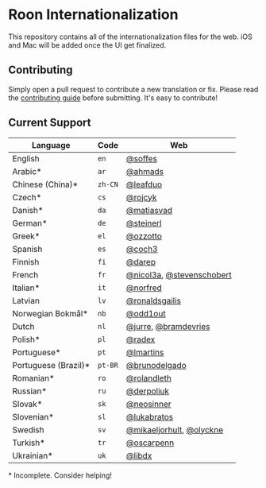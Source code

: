 # Roon Internationalization

This repository contains all of the internationalization files for the web. iOS and Mac will be added once the UI get finalized.


## Contributing

Simply open a pull request to contribute a new translation or fix. Please read the [contributing guide](Contributing.markdown) before submitting. It's easy to contribute!


## Current Support

Language             | Code    | Web
---------------------|---------|----
English              | `en`    | [@soffes](https://github.com/soffes)
Arabic*              | `ar`    | [@ahmads](https://github.com/ahmads)
Chinese (China)*     | `zh-CN` | [@leafduo](https://github.com/leafduo)
Czech*               | `cs`    | [@rojcyk](https://github.com/rojcyk)
Danish*              | `da`    | [@matiasvad](https://github.com/matiasvad)
German*              | `de`    | [@steinerl](https://github.com/steinerl)
Greek*               | `el`    | [@ozzotto](https://github.com/ozzotto)
Spanish              | `es`    | [@coch3](https://github.com/coch3)
Finnish              | `fi`    | [@darep](https://github.com/darep)
French               | `fr`    | [@nicol3a](https://github.com/nicol3a), [@stevenschobert](https://github.com/stevenschobert)
Italian*             | `it`    | [@norfred](https://github.com/norfred)
Latvian              | `lv`    | [@ronaldsgailis](https://github.com/ronaldsgailis)
Norwegian Bokmål*    | `nb`    | [@odd1out](https://github.com/odd1out)
Dutch                | `nl`    | [@jurre](https://github.com/jurre), [@bramdevries](https://github.com/bramdevries)
Polish*              | `pl`    | [@radex](https://github.com/radex)
Portuguese*          | `pt`    | [@lmartins](https://github.com/lmartins)
Portuguese (Brazil)* | `pt-BR` | [@brunodelgado](https://github.com/brunodelgado)
Romanian*            | `ro`    | [@rolandleth](https://github.com/rolandleth)
Russian*             | `ru`    | [@derpoliuk](https://github.com/derpoliuk)
Slovak*              | `sk`    | [@neosinner](https://github.com/neosinner)
Slovenian*           | `sl`    | [@lukabratos](https://github.com/lukabratos)
Swedish              | `sv`    | [@mikaeljorhult](https://github.com/mikaeljorhult), [@olyckne](https://github.com/olyckne)
Turkish*             | `tr`    | [@oscarpenn](https://github.com/oscarpenn)
Ukrainian*           | `uk`    | [@libdx](https://github.com/libdx)

\* Incomplete. Consider helping!

